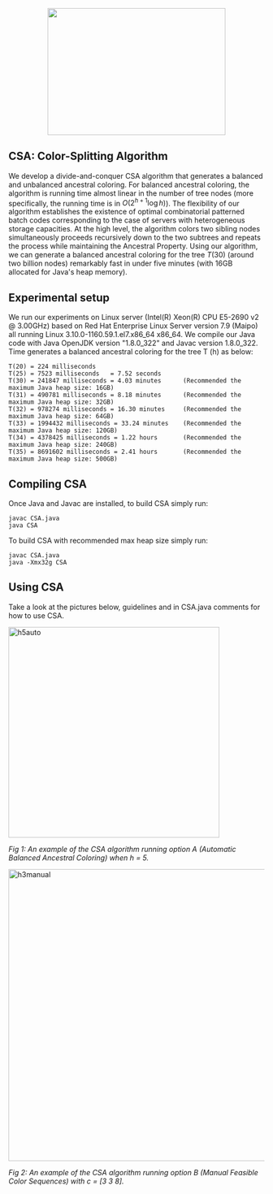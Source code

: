<p align="center">
  <img width="350" height="250" src="https://github.com/cnquang/test/assets/87842051/797f1181-9f25-4353-bea5-40c39d0accc7">
</p>

## CSA: Color-Splitting Algorithm
We develop a divide-and-conquer CSA algorithm that generates a balanced and unbalanced ancestral coloring. For balanced ancestral coloring, the algorithm is running time almost linear in the number of tree nodes (more specifically, the running time is in $O\big(2^{h+1}\log h\big)$). The flexibility of our algorithm establishes the existence of optimal combinatorial patterned batch codes corresponding to the case of servers with heterogeneous storage capacities. At the high level, the algorithm colors two sibling nodes simultaneously proceeds recursively down to the two subtrees and repeats the process while maintaining the Ancestral Property. Using our algorithm, we can generate a balanced ancestral coloring for the tree $T(30)$ (around two billion nodes) remarkably fast in under five minutes (with 16GB allocated for Java's heap memory).

## Experimental setup

We run our experiments on Linux server (Intel(R) Xeon(R) CPU E5-2690 v2 @ 3.00GHz) based on Red Hat Enterprise Linux Server version 7.9 (Maipo)  all running Linux 3.10.0-1160.59.1.el7.x86_64 x86_64. We compile our Java code with Java OpenJDK version "1.8.0_322" and Javac version 1.8.0_322. Time generates a balanced ancestral coloring for the tree T (h) as below:


    T(20) = 224 milliseconds
    T(25) = 7523 milliseconds   = 7.52 seconds
    T(30) = 241847 milliseconds = 4.03 minutes      (Recommended the maximum Java heap size: 16GB)
    T(31) = 490781 milliseconds = 8.18 minutes      (Recommended the maximum Java heap size: 32GB)
    T(32) = 978274 milliseconds = 16.30 minutes     (Recommended the maximum Java heap size: 64GB)
    T(33) = 1994432 milliseconds = 33.24 minutes    (Recommended the maximum Java heap size: 120GB)
    T(34) = 4378425 milliseconds = 1.22 hours       (Recommended the maximum Java heap size: 240GB)
    T(35) = 8691602 milliseconds = 2.41 hours       (Recommended the maximum Java heap size: 500GB)

## Compiling CSA
Once Java and Javac are installed, to build CSA simply run:

    javac CSA.java
    java CSA

To build CSA with recommended max heap size simply run:

    javac CSA.java
    java -Xmx32g CSA

## Using CSA

Take a look at the pictures below, guidelines and in CSA.java comments for how to use CSA.  

<img width="415" alt="h5auto" src="https://user-images.githubusercontent.com/102839948/161372568-85df8aed-6424-4977-9853-722879624efe.png">

*Fig 1: An example of the CSA algorithm running option A (Automatic Balanced Ancestral Coloring) when h = 5.*


<img width="575" alt="h3manual" src="https://user-images.githubusercontent.com/102839948/161372572-773c693e-bd18-4a97-b979-00bbc393fce9.png">

*Fig 2: An example of the CSA algorithm running option B (Manual Feasible Color Sequences) with c = [3 3 8].*
